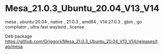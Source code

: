 # Mesa_21.0.3_Ubuntu_20.04_V13_V14
mesa , ubuntu 20.04 , native , 21.0.3 , amd64 , V14  27.0.3 , gbm , go compilator , ultra fast wayland , license

Deb package https://github.com/Griggorii/Mesa_21.0.3_Ubuntu_20.04_V13_V14/releases/tag/mesa
